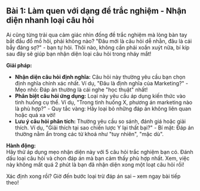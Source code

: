 ## Bài 1: Làm quen với dạng đề trắc nghiệm - Nhận diện nhanh loại câu hỏi

Ai cũng từng trải qua cảm giác nhìn đống đề trắc nghiệm mà lòng bàn tay bắt đầu đổ mồ hôi, phải không nào? "Đâu mới là câu hỏi dễ nhằn, đâu là cái bẫy đáng sợ?" - bạn tự hỏi. Thôi nào, không cần phải xoắn xuýt nữa, bí kíp sau đây sẽ giúp bạn nhận diện loại câu hỏi trong nháy mắt!

**Giải pháp:**
- **Nhận diện câu hỏi định nghĩa:** Câu hỏi này thường yêu cầu bạn chọn định nghĩa chính xác nhất. Ví dụ, "Đâu là định nghĩa của Marketing?" - Mẹo nhỏ: Đáp án thường là cái nghe "học thuật" nhất!
- **Phân biệt câu hỏi ứng dụng:** Loại này yêu cầu áp dụng kiến thức vào tình huống cụ thể. Ví dụ, "Trong tình huống X, phương án marketing nào là phù hợp?" - Quy tắc vàng: Hãy loại bỏ những đáp án không liên quan hoặc quá xa vời!
- **Lưu ý câu hỏi phân tích:** Thường yêu cầu so sánh, đánh giá hoặc giải thích. Ví dụ, "Giải thích tại sao chiến lược Y lại thất bại?" - Bí mật: Đáp án thường nằm ẩn trong các từ khoá như "tuy nhiên", "mặc dù".

**Hành động:**  
Hãy thử áp dụng mẹo nhận diện này với 5 câu hỏi trắc nghiệm bạn có. Đánh dấu loại câu hỏi và chọn đáp án mà bạn cảm thấy phù hợp nhất. Xem, việc này không mất quá 2 phút là bạn đã nhận diện xong một loạt câu hỏi rồi!

Xác định xong rồi? Giờ đến bước loại trừ đáp án sai – xem ngay bài tiếp theo!